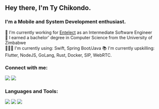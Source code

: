 ## Hey there, I'm Ty Chikondo.


### I'm a Mobile and System Development enthusiast.
👔  I'm currently working for [Entelect](https://culture.entelect.co.za) as an Intermediate Software Engineer
<br>
🏫 I earned a bachelor' degree in Computer Science from the University of Zimbabwe
<br>
👨🏾‍💻 I'm currently using: Swift, Spring Boot/Java
📚 I'm currently upskilling: Flutter, NodeJS, GoLang, Rust, Docker, SIP, WebRTC.
<br>


### Connect with me:
[<img src="https://img.icons8.com/fluent/48/000000/gmail.png"/>][mail]
[<img src="https://img.icons8.com/color/48/000000/linkedin.png"/>][linkedin]


### Languages and Tools:
[<img src="https://img.icons8.com/fluent/48/000000/swift.png"/>](https://swift.org/)
[<img src="https://img.icons8.com/color/48/000000/spring-logo.png"/>](https://spring.io)
[<img src="https://img.icons8.com/color/48/000000/docker.png"/>](https://www.docker.com/)

[linkedin]: https://www.linkedin.com/in/chikondot/
[mail]: tychi96@outlook.com

